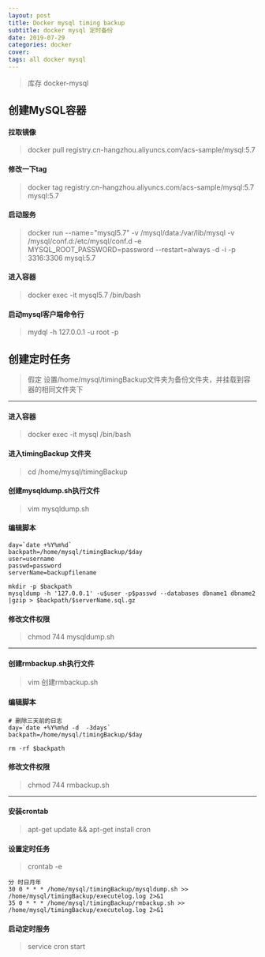 ```yaml
---
layout: post
title: Docker mysql timing backup
subtitle: docker mysql 定时备份
date: 2019-07-29
categories: docker
cover: 
tags: all docker mysql
---
```


> 库存 docker-mysql

## 创建MySQL容器
#### 拉取镜像
>docker pull registry.cn-hangzhou.aliyuncs.com/acs-sample/mysql:5.7

#### 修改一下tag
>docker tag registry.cn-hangzhou.aliyuncs.com/acs-sample/mysql:5.7 mysql:5.7

#### 启动服务
>docker run --name="mysql5.7" -v /mysql/data:/var/lib/mysql -v /mysql/conf.d:/etc/mysql/conf.d -e MYSQL_ROOT_PASSWORD=password --restart=always -d -i -p 3316:3306 mysql:5.7

#### 进入容器
>docker exec -it mysql5.7 /bin/bash

#### 启动mysql客户端命令行
>mydql -h 127.0.0.1 -u root -p

## 创建定时任务

> 假定 设置/home/mysql/timingBackup文件夹为备份文件夹，并挂载到容器的相同文件夹下

---

#### 进入容器
> docker exec -it mysql /bin/bash

#### 进入timingBackup 文件夹
> cd /home/mysql/timingBackup

#### 创建mysqldump.sh执行文件
> vim mysqldump.sh

#### 编辑脚本
```shell
day=`date +%Y%m%d`
backpath=/home/mysql/timingBackup/$day
user=username
passwd=password
serverName=backupfilename

mkdir -p $backpath
mysqldump -h '127.0.0.1' -u$user -p$passwd --databases dbname1 dbname2 |gzip > $backpath/$serverName.sql.gz

```
#### 修改文件权限 
> chmod 744 mysqldump.sh

---
#### 创建rmbackup.sh执行文件
> vim 创建rmbackup.sh

#### 编辑脚本
```shell
# 删除三天前的日志
day=`date +%Y%m%d -d  -3days`
backpath=/home/mysql/timingBackup/$day

rm -rf $backpath
```

#### 修改文件权限 
> chmod 744 rmbackup.sh

---
#### 安装crontab 
> apt-get update && apt-get install cron

#### 设置定时任务
> crontab -e

```
分 时日月年 
30 0 * * * /home/mysql/timingBackup/mysqldump.sh >> /home/mysql/timingBackup/executelog.log 2>&1
35 0 * * * /home/mysql/timingBackup/rmbackup.sh >> /home/mysql/timingBackup/executelog.log 2>&1
```
#### 启动定时服务
>service cron start